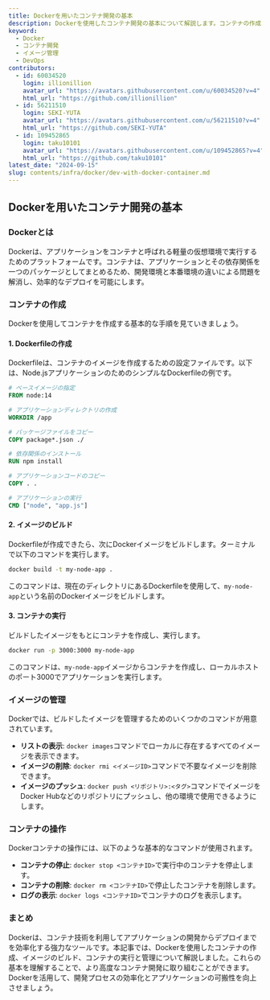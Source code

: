 ```yaml
---
title: Dockerを用いたコンテナ開発の基本
description: Dockerを使用したコンテナ開発の基本について解説します。コンテナの作成からイメージの管理、コンテナの実行までの手順を詳しく紹介します。
keyword:
  - Docker
  - コンテナ開発
  - イメージ管理
  - DevOps
contributors:
  - id: 60034520
    login: illionillion
    avatar_url: "https://avatars.githubusercontent.com/u/60034520?v=4"
    html_url: "https://github.com/illionillion"
  - id: 56211510
    login: SEKI-YUTA
    avatar_url: "https://avatars.githubusercontent.com/u/56211510?v=4"
    html_url: "https://github.com/SEKI-YUTA"
  - id: 109452865
    login: taku10101
    avatar_url: "https://avatars.githubusercontent.com/u/109452865?v=4"
    html_url: "https://github.com/taku10101"
latest_date: "2024-09-15"
slug: contents/infra/docker/dev-with-docker-container.md
---
```


## Dockerを用いたコンテナ開発の基本

### Dockerとは

Dockerは、アプリケーションをコンテナと呼ばれる軽量の仮想環境で実行するためのプラットフォームです。コンテナは、アプリケーションとその依存関係を一つのパッケージとしてまとめるため、開発環境と本番環境の違いによる問題を解消し、効率的なデプロイを可能にします。

### コンテナの作成

Dockerを使用してコンテナを作成する基本的な手順を見ていきましょう。

#### 1. Dockerfileの作成

Dockerfileは、コンテナのイメージを作成するための設定ファイルです。以下は、Node.jsアプリケーションのためのシンプルなDockerfileの例です。

```Dockerfile
# ベースイメージの指定
FROM node:14

# アプリケーションディレクトリの作成
WORKDIR /app

# パッケージファイルをコピー
COPY package*.json ./

# 依存関係のインストール
RUN npm install

# アプリケーションコードのコピー
COPY . .

# アプリケーションの実行
CMD ["node", "app.js"]
```

#### 2. イメージのビルド

Dockerfileが作成できたら、次にDockerイメージをビルドします。ターミナルで以下のコマンドを実行します。

```bash
docker build -t my-node-app .
```

このコマンドは、現在のディレクトリにあるDockerfileを使用して、`my-node-app`という名前のDockerイメージをビルドします。

#### 3. コンテナの実行

ビルドしたイメージをもとにコンテナを作成し、実行します。

```bash
docker run -p 3000:3000 my-node-app
```

このコマンドは、`my-node-app`イメージからコンテナを作成し、ローカルホストのポート3000でアプリケーションを実行します。

### イメージの管理

Dockerでは、ビルドしたイメージを管理するためのいくつかのコマンドが用意されています。

- **リストの表示**: `docker images`コマンドでローカルに存在するすべてのイメージを表示できます。
- **イメージの削除**: `docker rmi <イメージID>`コマンドで不要なイメージを削除できます。
- **イメージのプッシュ**: `docker push <リポジトリ>:<タグ>`コマンドでイメージをDocker Hubなどのリポジトリにプッシュし、他の環境で使用できるようにします。

### コンテナの操作

Dockerコンテナの操作には、以下のような基本的なコマンドが使用されます。

- **コンテナの停止**: `docker stop <コンテナID>`で実行中のコンテナを停止します。
- **コンテナの削除**: `docker rm <コンテナID>`で停止したコンテナを削除します。
- **ログの表示**: `docker logs <コンテナID>`でコンテナのログを表示します。

### まとめ

Dockerは、コンテナ技術を利用してアプリケーションの開発からデプロイまでを効率化する強力なツールです。本記事では、Dockerを使用したコンテナの作成、イメージのビルド、コンテナの実行と管理について解説しました。これらの基本を理解することで、より高度なコンテナ開発に取り組むことができます。Dockerを活用して、開発プロセスの効率化とアプリケーションの可搬性を向上させましょう。

